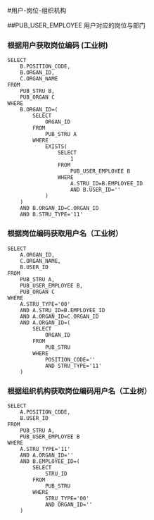 #用户-岗位-组织机构

##PUB_USER_EMPLOYEE 用户对应的岗位与部门

### 根据用户获取岗位编码 (工业树)
	SELECT
		B.POSITION_CODE,
		B.ORGAN_ID,
		C.ORGAN_NAME
	FROM
		PUB_STRU B,
		PUB_ORGAN C
	WHERE
		B.ORGAN_ID=(
			SELECT
				ORGAN_ID
			FROM
				PUB_STRU A
			WHERE
				EXISTS(
					SELECT
						1
					FROM
						PUB_USER_EMPLOYEE B
					WHERE
						A.STRU_ID=B.EMPLOYEE_ID
						AND B.USER_ID=''
				)
		)
		AND B.ORGAN_ID=C.ORGAN_ID
		AND B.STRU_TYPE='11'
### 根据岗位编码获取用户名（工业树）
	SELECT
		A.ORGAN_ID,
		C.ORGAN_NAME,
		B.USER_ID
	FROM
		PUB_STRU A,
		PUB_USER_EMPLOYEE B,
		PUB_ORGAN C
	WHERE
		A.STRU_TYPE='00'
		AND A.STRU_ID=B.EMPLOYEE_ID
		AND A.ORGAN_ID=C.ORGAN_ID
		AND A.ORGAN_ID=(
			SELECT
				ORGAN_ID
			FROM
				PUB_STRU
			WHERE
				POSITION_CODE=''
				AND STRU_TYPE='11'
		)
### 根据组织机构获取岗位编码用户名（工业树）
	SELECT
		A.POSITION_CODE,
		B.USER_ID
	FROM
		PUB_STRU A,
		PUB_USER_EMPLOYEE B
	WHERE
		A.STRU_TYPE='11'
		AND A.ORGAN_ID=''
		AND B.EMPLOYEE_ID=(
			SELECT
				STRU_ID
			FROM
				PUB_STRU
			WHERE
				STRU_TYPE='00'
				AND ORGAN_ID=''
		)
